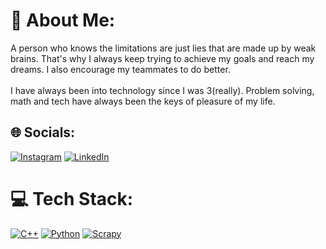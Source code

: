 # 💫 About Me:
A person who knows the limitations are just lies that are made up by weak brains. That's why I always keep trying to achieve my goals and reach my dreams. I also encourage my teammates to do better.<br><br>I have always been into technology since I was 3(really). Problem solving, math and tech have always been the keys of pleasure of my life.


## 🌐 Socials:
[![Instagram](https://img.shields.io/badge/Instagram-%23E4405F.svg?logo=Instagram&logoColor=white)](https://www.instagram.com/osmansahylmz/?hl=en) [![LinkedIn](https://img.shields.io/badge/LinkedIn-%230077B5.svg?logo=linkedin&logoColor=white)](https://linkedin.com/in/osmansahyilmaz) 

# 💻 Tech Stack:
[![C++](https://img.shields.io/badge/c++-%2300599C.svg?style=for-the-badge&logo=c%2B%2B&logoColor=white)](https://github.com/osmansahyilmaz/CS204) 
[![Python](https://img.shields.io/badge/python-3670A0?style=for-the-badge&logo=python&logoColor=ffdd54)](https://github.com/osmansahyilmaz/IF100) 
[![Scrapy](https://img.shields.io/badge/python-3670A0?style=for-the-badge&logo=python&logoColor=ffdd54)](https://github.com/osmansahyilmaz/E-commerce-Web-Scraping)
